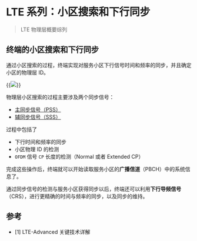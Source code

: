 # LTE 系列：小区搜索和下行同步


> LTE 物理层概要综列

<!--more-->

## 终端的小区搜索和下行同步

通过小区搜索的过程，终端实现对服务小区下行信号时间和频率的同步，并且确定小区的物理层 ID。

{{<image src="https://fastly.jsdelivr.net/gh/techkoala/techkoala.github.io@master//images/WirelessCommunication/LTE/LTE_Physical_Layer/LTE_physical_layer_42.webp" caption="小区搜索过程">}}

物理层小区搜索的过程主要涉及两个同步信号：

- [主同步信号（PSS）](/lte_physical_signals/)
- [辅同步信号（SSS）](/lte_physical_signals/)

过程中包括了

- 下行时间和频率的同步
- 小区物理 ID 的检测
- `OFDM` 信号 `CP` 长度的检测（Normal 或者 Extended CP）

完成这些操作后，终端就可以开始读取服务小区的**广播信道**（PBCH）中的系统信息了。

通过同步信号的检测与服务小区获得同步以后，终端还可以利用**下行导频信号**（CRS），进行更精确的时间与频率的同步，以及同步的维持。

## 参考

- [1] LTE-Advanced 关键技术详解

